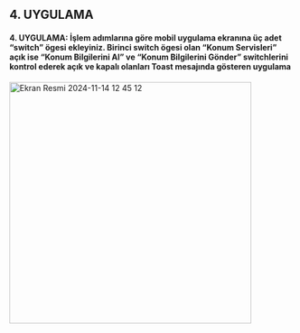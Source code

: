 ## 4. UYGULAMA
#### 4. UYGULAMA: İşlem adımlarına göre mobil uygulama ekranına üç adet “switch” ögesi ekleyiniz. Birinci switch ögesi olan “Konum Servisleri” açık ise “Konum Bilgilerini Al” ve “Konum Bilgilerini Gönder” switchlerini kontrol ederek açık ve kapalı olanları Toast mesajında gösteren uygulama

<img width="428" alt="Ekran Resmi 2024-11-14 12 45 12" src="https://github.com/user-attachments/assets/98dc97b1-22de-4041-88ac-6fc0a8b4b2c3">
